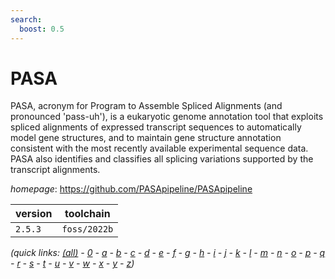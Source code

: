 ```yaml
---
search:
  boost: 0.5
---
```

# PASA

PASA, acronym for Program to Assemble Spliced Alignments (and pronounced 'pass-uh'),  is a eukaryotic genome annotation tool that exploits spliced alignments of expressed transcript  sequences to automatically model gene structures, and to maintain gene structure annotation consistent  with the most recently available experimental sequence data. PASA also identifies and classifies all  splicing variations supported by the transcript alignments.

*homepage*: <https://github.com/PASApipeline/PASApipeline>

version | toolchain
--------|----------
``2.5.3`` | ``foss/2022b``


*(quick links: [(all)](../index.md) - [0](../0/index.md) - [a](../a/index.md) - [b](../b/index.md) - [c](../c/index.md) - [d](../d/index.md) - [e](../e/index.md) - [f](../f/index.md) - [g](../g/index.md) - [h](../h/index.md) - [i](../i/index.md) - [j](../j/index.md) - [k](../k/index.md) - [l](../l/index.md) - [m](../m/index.md) - [n](../n/index.md) - [o](../o/index.md) - [p](../p/index.md) - [q](../q/index.md) - [r](../r/index.md) - [s](../s/index.md) - [t](../t/index.md) - [u](../u/index.md) - [v](../v/index.md) - [w](../w/index.md) - [x](../x/index.md) - [y](../y/index.md) - [z](../z/index.md))*

